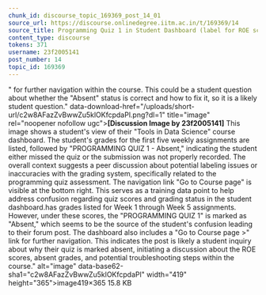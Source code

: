 ```yaml
---
chunk_id: discourse_topic_169369_post_14_01
source_url: https://discourse.onlinedegree.iitm.ac.in/t/169369/14
source_title: Programming Quiz 1 in Student Dashboard (label for ROE scores) - showing absent or incorrect
content_type: discourse
tokens: 371
username: 23f2005141
post_number: 14
topic_id: 169369
---
```


" for further navigation within the course. This could be a student question about whether the "Absent" status is correct and how to fix it, so it is a likely student question." data-download-href="/uploads/short-url/c2w8AFazZvBwwZu5klOKfcpdaPl.png?dl=1" title="image" rel="noopener nofollow ugc">**[Discussion Image by 23f2005141]** This image shows a student's view of their "Tools in Data Science" course dashboard. The student's grades for the first five weekly assignments are listed, followed by "PROGRAMMING QUIZ 1 - Absent," indicating the student either missed the quiz or the submission was not properly recorded. The overall context suggests a peer discussion about potential labeling issues or inaccuracies with the grading system, specifically related to the programming quiz assessment. The navigation link "Go to Course page" is visible at the bottom right. This serves as a training data point to help address confusion regarding quiz scores and grading status in the student dashboard.has grades listed for Week 1 through Week 5 assignments. However, under these scores, the "PROGRAMMING QUIZ 1" is marked as "Absent," which seems to be the source of the student's confusion leading to their forum post. The dashboard also includes a "Go to Course page >" link for further navigation. This indicates the post is likely a student inquiry about why their quiz is marked absent, initiating a discussion about the ROE scores, absent grades, and potential troubleshooting steps within the course." alt="image" data-base62-sha1="c2w8AFazZvBwwZu5klOKfcpdaPl" width="419" height="365">image419×365 15.8 KB
